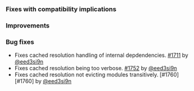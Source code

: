   [@cunei]: https://github.com/cunei
  [@eed3si9n]: https://github.com/eed3si9n
  [@gkossakowski]: https://github.com/gkossakowski
  [@jsuereth]: https://github.com/jsuereth
  [1711]: https://github.com/sbt/sbt/issues/1711
  [1752]: https://github.com/sbt/sbt/pull/1752
  [1760]: https://github.com/sbt/sbt/pull/1760

### Fixes with compatibility implications

### Improvements

### Bug fixes

- Fixes cached resolution handling of internal depdendencies. [#1711][1711] by [@eed3si9n][@eed3si9n]
- Fixes cached resolution being too verbose. [#1752][1752] by [@eed3si9n][@eed3si9n]
- Fixes cached resolution not evicting modules transitively. [#1760][#1760] by [@eed3si9n][@eed3si9n]

